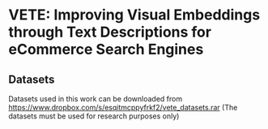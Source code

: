 # VETE: Improving Visual Embeddings through Text Descriptions for eCommerce Search Engines
## Datasets
Datasets used in this work can be downloaded from https://www.dropbox.com/s/esqitmcppyfrkf2/vete_datasets.rar
(The datasets must be used for research purposes only)
